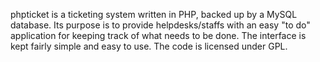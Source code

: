 phpticket is a ticketing system written in PHP, backed up by a MySQL database. Its purpose is to provide helpdesks/staffs with an easy "to do" application for keeping track of what needs to be done. The interface is kept fairly simple and easy to use. The code is licensed under GPL.